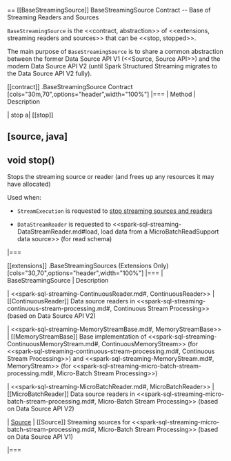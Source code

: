 == [[BaseStreamingSource]] BaseStreamingSource Contract -- Base of Streaming Readers and Sources

`BaseStreamingSource` is the <<contract, abstraction>> of <<extensions, streaming readers and sources>> that can be <<stop, stopped>>.

The main purpose of `BaseStreamingSource` is to share a common abstraction between the former Data Source API V1 (<<Source, Source API>>) and the modern Data Source API V2 (until Spark Structured Streaming migrates to the Data Source API V2 fully).

[[contract]]
.BaseStreamingSource Contract
[cols="30m,70",options="header",width="100%"]
|===
| Method
| Description

| stop
a| [[stop]]

[source, java]
----
void stop()
----

Stops the streaming source or reader (and frees up any resources it may have allocated)

Used when:

* `StreamExecution` is requested to [stop streaming sources and readers](StreamExecution.md#stopSources)

* `DataStreamReader` is requested to <<spark-sql-streaming-DataStreamReader.md#load, load data from a MicroBatchReadSupport data source>> (for read schema)

|===

[[extensions]]
.BaseStreamingSources (Extensions Only)
[cols="30,70",options="header",width="100%"]
|===
| BaseStreamingSource
| Description

| <<spark-sql-streaming-ContinuousReader.md#, ContinuousReader>>
| [[ContinuousReader]] Data source readers in <<spark-sql-streaming-continuous-stream-processing.md#, Continuous Stream Processing>> (based on Data Source API V2)

| <<spark-sql-streaming-MemoryStreamBase.md#, MemoryStreamBase>>
| [[MemoryStreamBase]] Base implementation of <<spark-sql-streaming-ContinuousMemoryStream.md#, ContinuousMemoryStream>> (for <<spark-sql-streaming-continuous-stream-processing.md#, Continuous Stream Processing>>) and <<spark-sql-streaming-MemoryStream.md#, MemoryStream>> (for <<spark-sql-streaming-micro-batch-stream-processing.md#, Micro-Batch Stream Processing>>)

| <<spark-sql-streaming-MicroBatchReader.md#, MicroBatchReader>>
| [[MicroBatchReader]] Data source readers in <<spark-sql-streaming-micro-batch-stream-processing.md#, Micro-Batch Stream Processing>> (based on Data Source API V2)

| [Source](Source.md)
| [[Source]] Streaming sources for <<spark-sql-streaming-micro-batch-stream-processing.md#, Micro-Batch Stream Processing>> (based on Data Source API V1)

|===
